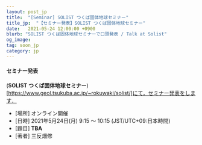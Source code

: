 ```yaml
---
layout: post_jp
title:  "[Seminar] SOLIST つくば固体地球セミナー"
title_jp:  "【セミナー発表】SOLIST つくば固体地球セミナー"
date:   2021-05-24 12:00:00 +0900
blurb: "SOLIST つくば固体地球セミナーで口頭発表 / Talk at Solist"
og_image:
tag: soon_jp
category: jp
---
```


#### **セミナー発表**

(**SOLIST つくば固体地球セミナー**)[https://www.geol.tsukuba.ac.jp/~rokuwaki/solist/]にて，セミナー発表をします．

- [場所] オンライン開催
- [日時] 2021年5月24日(月) 9:15 〜 10:15 (JST/UTC+09:日本時間)
- [題目] **TBA**
- [著者] 三反畑修

